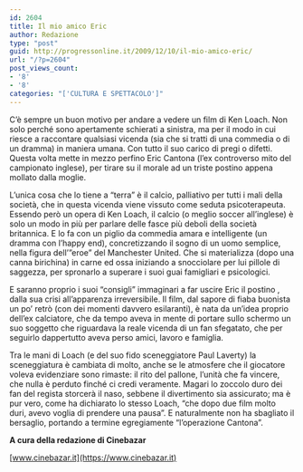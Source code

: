```yaml
---
id: 2604
title: Il mio amico Eric
author: Redazione
type: "post"
guid: http://progressonline.it/2009/12/10/il-mio-amico-eric/
url: "/?p=2604"
post_views_count:
- '8'
- '8'
categories: "['CULTURA E SPETTACOLO']"
---
```


C’è sempre un buon motivo per andare a vedere un film di Ken Loach. Non solo perché sono apertamente schierati a sinistra, ma per il modo in cui riesce a raccontare qualsiasi vicenda (sia che si tratti di una commedia o di un dramma) in maniera umana. Con tutto il suo carico di pregi o difetti. Questa volta mette in mezzo perfino Eric Cantona (l’ex controverso mito del campionato inglese), per tirare su il morale ad un triste postino appena mollato dalla moglie.

L’unica cosa che lo tiene a “terra” è il calcio, palliativo per tutti i mali della società, che in questa vicenda viene vissuto come seduta psicoterapeuta. Essendo però un opera di Ken Loach, il calcio (o meglio soccer all’inglese) è solo un modo in più per parlare delle fasce più deboli della società britannica. E lo fa con un piglio da commedia amara e intelligente (un dramma con l’happy end), concretizzando il sogno di un uomo semplice, nella figura dell’”eroe” del Manchester United. Che si materializza (dopo una canna birichina) in carne ed ossa iniziando a snocciolare per lui pillole di saggezza, per spronarlo a superare i suoi guai famigliari e psicologici.

E saranno proprio i suoi “consigli” immaginari a far uscire Eric il postino , dalla sua crisi all’apparenza irreversibile. Il film, dal sapore di fiaba buonista un po’ retrò (con dei momenti davvero esilaranti), è nata da un’idea proprio dell’ex calciatore, che da tempo aveva in mente di portare sullo schermo un suo soggetto che riguardava la reale vicenda di un fan sfegatato, che per seguirlo dappertutto aveva perso amici, lavoro e famiglia.

Tra le mani di Loach (e del suo fido sceneggiatore Paul Laverty) la sceneggiatura è cambiata di molto, anche se le atmosfere che il giocatore voleva evidenziare sono rimaste: il rito del pallone, l’unità che fa vincere, che nulla è perduto finché ci credi veramente. Magari lo zoccolo duro dei fan del regista storcerà il naso, sebbene il divertimento sia assicurato; ma è pur vero, come ha dichiarato lo stesso Loach, “che dopo due film molto duri, avevo voglia di prendere una pausa”. E naturalmente non ha sbagliato il bersaglio, portando a termine egregiamente “l’operazione Cantona”.

**A cura della redazione di Cinebazar**

[www.cinebazar.it](https://www.cinebazar.it)